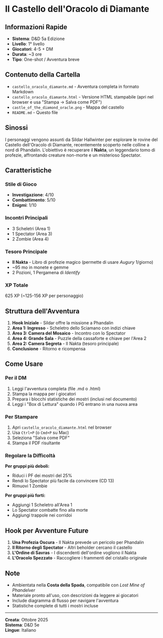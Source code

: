 # Il Castello dell'Oracolo di Diamante

## Informazioni Rapide

- **Sistema**: D&D 5a Edizione
- **Livello**: 1° livello
- **Giocatori**: 4-5 + DM
- **Durata**: ~3 ore
- **Tipo**: One-shot / Avventura breve

## Contenuto della Cartella

- `castello_oracolo_diamante.md` - Avventura completa in formato Markdown
- `castello_oracolo_diamante.html` - Versione HTML stampabile (apri nel browser e usa "Stampa → Salva come PDF")
- `castle_of_the_diamond_oracle.png` - Mappa del castello
- `README.md` - Questo file

## Sinossi

I personaggi vengono assunti da Sildar Hallwinter per esplorare le rovine del Castello dell'Oracolo di Diamante, recentemente scoperto nelle colline a nord di Phandalin. L'obiettivo è recuperare il **Nakta**, un leggendario tomo di profezie, affrontando creature non-morte e un misterioso Spectator.

## Caratteristiche

### Stile di Gioco
- **Investigazione**: 4/10
- **Combattimento**: 5/10  
- **Enigmi**: 1/10

### Incontri Principali
- 3 Scheletri (Area 1)
- 1 Spectator (Area 3)
- 2 Zombie (Area 4)

### Tesoro Principale
- **Il Nakta** - Libro di profezie magico (permette di usare *Augury* 1/giorno)
- ~95 mo in monete e gemme
- 2 Pozioni, 1 Pergamena di *Identify*

### XP Totale
625 XP (~125-156 XP per personaggio)

## Struttura dell'Avventura

1. **Hook Iniziale** - Sildar offre la missione a Phandalin
2. **Area 1: Ingresso** - Scheletro dello Sciamano con indizi chiave
3. **Area 3: Camera del Mosaico** - Incontro con lo Spectator
4. **Area 4: Grande Sala** - Puzzle della cassaforte e chiave per l'Area 2
5. **Area 2: Camera Segreta** - Il Nakta (tesoro principale)
6. **Conclusione** - Ritorno e ricompensa

## Come Usare

### Per il DM
1. Leggi l'avventura completa (file .md o .html)
2. Stampa la mappa per i giocatori
3. Prepara i blocchi statistiche dei mostri (inclusi nel documento)
4. Leggi i "Box di Lettura" quando i PG entrano in una nuova area

### Per Stampare
1. Apri `castello_oracolo_diamante.html` nel browser
2. Usa `Ctrl+P` (o `Cmd+P` su Mac)
3. Seleziona "Salva come PDF"
4. Stampa il PDF risultante

### Regolare la Difficoltà

**Per gruppi più deboli:**
- Riduci i PF dei mostri del 25%
- Rendi lo Spectator più facile da convincere (CD 13)
- Rimuovi 1 Zombie

**Per gruppi più forti:**
- Aggiungi 1 Scheletro all'Area 1
- Lo Spectator combatte fino alla morte
- Aggiungi trappole nei corridoi

## Hook per Avventure Future

1. **Una Profezia Oscura** - Il Nakta prevede un pericolo per Phandalin
2. **Il Ritorno degli Spectator** - Altri beholder cercano il castello
3. **L'Ordine di Savras** - I discendenti dell'ordine vogliono il Nakta
4. **L'Oracolo Spezzato** - Raccogliere i frammenti del cristallo originale

## Note

- Ambientata nella **Costa della Spada**, compatibile con *Lost Mine of Phandelver*
- Materiale pronto all'uso, con descrizioni da leggere ai giocatori
- Include diagramma di flusso per navigare l'avventura
- Statistiche complete di tutti i mostri incluse

---

**Creata**: Ottobre 2025  
**Sistema**: D&D 5e  
**Lingue**: Italiano

